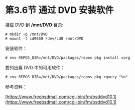 # 第3.6节 通过 DVD 安装软件

挂载 DVD 到 **/mnt/DVD** 目录:

```
# mkdir -p /mnt/DVD
# mount -t cd9660 /dev/cd0 /mnt/DVD
```

安装软件：

```
# env REPOS_DIR=/mnt/DVD/packages/repos pkg install xorg
```

要列出看 DVD 中的可用软件：

```
# env REPOS_DIR=/mnt/DVD/packages/repos pkg rquery "%n"
```

参考资料：

[https://www.freebsdmall.com/cgi-bin/fm/bsddvd10.1](https://www.freebsdmall.com/cgi-bin/fm/bsddvd10.1)
